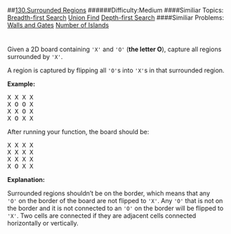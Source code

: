 ##[130.Surrounded Regions](https://leetcode.com/problems/surrounded-regions/description/ "130.Surrounded Regions")
######Difficulty:Medium
####Similiar Topics:
  [Breadth-first Search](https://leetcode.com//tag/breadth-first-search)  [Union Find](https://leetcode.com//tag/union-find)  [Depth-first Search](https://leetcode.com//tag/depth-first-search)
####Similiar Problems:
  [Walls and Gates](https://leetcode.com//problems/walls-and-gates)  [Number of Islands](https://leetcode.com//problems/number-of-islands)
<div class="question-description__3U1T" style="padding-top: 10px;"><div><p>Given a 2D board containing <code>'X'</code> and <code>'O'</code> (<strong>the letter O</strong>), capture all regions surrounded by <code>'X'</code>.</p>

<p>A region is captured by flipping all <code>'O'</code>s into <code>'X'</code>s in that surrounded region.</p>

<p><strong>Example:</strong></p>

<pre>X X X X
X O O X
X X O X
X O X X
</pre>

<p>After running your function, the board should be:</p>

<pre>X X X X
X X X X
X X X X
X O X X
</pre>

<p><strong>Explanation:</strong></p>

<p>Surrounded regions shouldn&#8217;t be on the border, which means that any <code>'O'</code>&#160;on the border of the board are not flipped to <code>'X'</code>. Any <code>'O'</code>&#160;that is not on the border and it is not connected to an <code>'O'</code>&#160;on the border will be flipped to <code>'X'</code>. Two cells are connected if they are adjacent cells connected horizontally or vertically.</p>
</div></div><div> </div><div> </div><div> </div><div> </div><div> </div><div> </div><div> </div><div> </div><div> </div><div> </div><div> </div><div> </div><div> </div><div> </div><div> </div><div> </div><div> </div><div> </div><div> </div><div> </div><div> </div><div> </div><div> </div><div> </div><div> </div><div> </div><div> </div><div> </div><div> </div><div> </div><div> </div><div> </div><div> </div><div> </div><div> </div><div> </div><div> </div><div> </div><div> </div><div> </div><div> </div><div> </div><div> </div><div> </div><div> </div><div> </div><div> </div><div> </div><div> </div><div> </div><div> </div><div> </div><div> </div><div> </div><div> </div><div> </div><div> </div><div> </div><div> </div><div> </div><div> </div><div> </div><div> </div><div> </div><div> </div><div> </div><div> </div><div> </div><div> </div><div> </div><div> </div><div> </div><div> </div><div> </div><div> </div><div> </div><div> </div><div> </div><div> </div><div> </div><div> </div><div> </div><div> </div><div> </div><div> </div><div> </div><div> </div><div> </div><div> </div><div> </div><div> </div><div> </div><div> </div><div> </div><div> </div><div> </div><div> </div><div> </div><div> </div><div> </div><div> </div><div> </div><div> </div><div> </div><div> </div><div> </div><div> </div><div> </div><div> </div><div> </div><div> </div><div> </div>